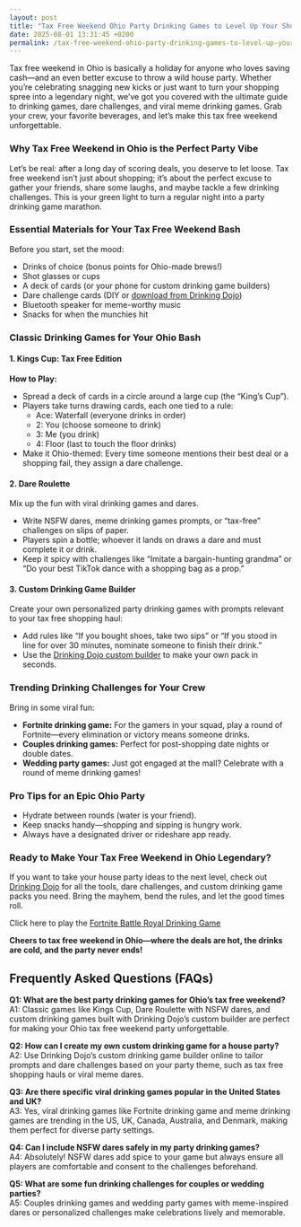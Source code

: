 ```yaml
---
layout: post
title: "Tax Free Weekend Ohio Party Drinking Games to Level Up Your Shopping Haul"
date: 2025-08-01 13:31:45 +0200
permalink: /tax-free-weekend-ohio-party-drinking-games-to-level-up-your-shopping-haul/
---
```

Tax free weekend in Ohio is basically a holiday for anyone who loves saving cash—and an even better excuse to throw a wild house party. Whether you’re celebrating snagging new kicks or just want to turn your shopping spree into a legendary night, we’ve got you covered with the ultimate guide to drinking games, dare challenges, and viral meme drinking games. Grab your crew, your favorite beverages, and let’s make this tax free weekend unforgettable.

### Why Tax Free Weekend in Ohio is the Perfect Party Vibe

Let’s be real: after a long day of scoring deals, you deserve to let loose. Tax free weekend isn’t just about shopping; it’s about the perfect excuse to gather your friends, share some laughs, and maybe tackle a few drinking challenges. This is your green light to turn a regular night into a party drinking game marathon.

### Essential Materials for Your Tax Free Weekend Bash

Before you start, set the mood:
- Drinks of choice (bonus points for Ohio-made brews!)
- Shot glasses or cups
- A deck of cards (or your phone for custom drinking game builders)
- Dare challenge cards (DIY or [download from Drinking Dojo](https://drinkingdojo.com))
- Bluetooth speaker for meme-worthy music
- Snacks for when the munchies hit

### Classic Drinking Games for Your Ohio Bash

#### 1. Kings Cup: Tax Free Edition

**How to Play:**
- Spread a deck of cards in a circle around a large cup (the “King’s Cup”).
- Players take turns drawing cards, each one tied to a rule:
  - Ace: Waterfall (everyone drinks in order)
  - 2: You (choose someone to drink)
  - 3: Me (you drink)
  - 4: Floor (last to touch the floor drinks)
- Make it Ohio-themed: Every time someone mentions their best deal or a shopping fail, they assign a dare challenge.

#### 2. Dare Roulette

Mix up the fun with viral drinking games and dares.
- Write NSFW dares, meme drinking games prompts, or “tax-free” challenges on slips of paper.
- Players spin a bottle; whoever it lands on draws a dare and must complete it or drink.
- Keep it spicy with challenges like “Imitate a bargain-hunting grandma” or “Do your best TikTok dance with a shopping bag as a prop.”

#### 3. Custom Drinking Game Builder

Create your own personalized party drinking games with prompts relevant to your tax free shopping haul:
- Add rules like “If you bought shoes, take two sips” or “If you stood in line for over 30 minutes, nominate someone to finish their drink.”
- Use the [Drinking Dojo custom builder](https://drinkingdojo.com) to make your own pack in seconds.

### Trending Drinking Challenges for Your Crew

Bring in some viral fun:
- **Fortnite drinking game:** For the gamers in your squad, play a round of Fortnite—every elimination or victory means someone drinks.
- **Couples drinking games:** Perfect for post-shopping date nights or double dates.
- **Wedding party games:** Just got engaged at the mall? Celebrate with a round of meme drinking games!

### Pro Tips for an Epic Ohio Party

- Hydrate between rounds (water is your friend).
- Keep snacks handy—shopping and sipping is hungry work.
- Always have a designated driver or rideshare app ready.

### Ready to Make Your Tax Free Weekend in Ohio Legendary?

If you want to take your house party ideas to the next level, check out [Drinking Dojo](https://drinkingdojo.com) for all the tools, dare challenges, and custom drinking game packs you need. Bring the mayhem, bend the rules, and let the good times roll.

Click here to play the [Fortnite Battle Royal Drinking Game](https://drinkingdojo.com/game/d819b771-a41a-4101-a36c-6e432c10f4db)

**Cheers to tax free weekend in Ohio—where the deals are hot, the drinks are cold, and the party never ends!**

## Frequently Asked Questions (FAQs)

**Q1: What are the best party drinking games for Ohio’s tax free weekend?**  
A1: Classic games like Kings Cup, Dare Roulette with NSFW dares, and custom drinking games built with Drinking Dojo’s custom builder are perfect for making your Ohio tax free weekend party unforgettable.

**Q2: How can I create my own custom drinking game for a house party?**  
A2: Use Drinking Dojo’s custom drinking game builder online to tailor prompts and dare challenges based on your party theme, such as tax free shopping hauls or viral meme dares.

**Q3: Are there specific viral drinking games popular in the United States and UK?**  
A3: Yes, viral drinking games like Fortnite drinking game and meme drinking games are trending in the US, UK, Canada, Australia, and Denmark, making them perfect for diverse party settings.

**Q4: Can I include NSFW dares safely in my party drinking games?**  
A4: Absolutely! NSFW dares add spice to your game but always ensure all players are comfortable and consent to the challenges beforehand.

**Q5: What are some fun drinking challenges for couples or wedding parties?**  
A5: Couples drinking games and wedding party games with meme-inspired dares or personalized challenges make celebrations lively and memorable.

<script type="application/ld+json">
{
  "@context": "https://schema.org",
  "@type": "BlogPosting",
  "headline": "Tax Free Weekend Ohio Party Drinking Games to Level Up Your Shopping Haul",
  "description": "Discover the ultimate guide to party drinking games, dare challenges, and viral meme drinking games perfect for Ohio's tax free weekend. Make your house party legendary with Drinking Dojo's custom drinking game builder and tips.",
  "author": {
    "@type": "Person",
    "name": "Drinking Dojo"
  },
  "publisher": {
    "@type": "Person",
    "name": "Drinking Dojo"
  },
  "mainEntityOfPage": {
    "@type": "WebPage",
    "@id": "https://drinkingdojo.com/blog/tax-free-weekend-ohio-party-drinking-games"
  },
  "datePublished": "2024-06-01",
  "dateModified": "2024-06-01",
  "keywords": "drinking games, party drinking games, custom drinking game builder, dare challenges, viral drinking games, meme drinking games, fortnite drinking game, NSFW dares, wedding party games, house party ideas, drinking challenges, Ohio tax free weekend"
}
</script>

<script type="application/ld+json">
{
  "@context": "https://schema.org",
  "@type": "FAQPage",
  "mainEntity": [
    {
      "@type": "Question",
      "name": "What are the best party drinking games for Ohio’s tax free weekend?",
      "acceptedAnswer": {
        "@type": "Answer",
        "text": "Classic games like Kings Cup, Dare Roulette with NSFW dares, and custom drinking games built with Drinking Dojo’s custom builder are perfect for making your Ohio tax free weekend party unforgettable."
      }
    },
    {
      "@type": "Question",
      "name": "How can I create my own custom drinking game for a house party?",
      "acceptedAnswer": {
        "@type": "Answer",
        "text": "Use Drinking Dojo’s custom drinking game builder online to tailor prompts and dare challenges based on your party theme, such as tax free shopping hauls or viral meme dares."
      }
    },
    {
      "@type": "Question",
      "name": "Are there specific viral drinking games popular in the United States and UK?",
      "acceptedAnswer": {
        "@type": "Answer",
        "text": "Yes, viral drinking games like Fortnite drinking game and meme drinking games are trending in the US, UK, Canada, Australia, and Denmark, making them perfect for diverse party settings."
      }
    },
    {
      "@type": "Question",
      "name": "Can I include NSFW dares safely in my party drinking games?",
      "acceptedAnswer": {
        "@type": "Answer",
        "text": "Absolutely! NSFW dares add spice to your game but always ensure all players are comfortable and consent to the challenges beforehand."
      }
    },
    {
      "@type": "Question",
      "name": "What are some fun drinking challenges for couples or wedding parties?",
      "acceptedAnswer": {
        "@type": "Answer",
        "text": "Couples drinking games and wedding party games with meme-inspired dares or personalized challenges make celebrations lively and memorable."
      }
    }
  ]
}
</script>
